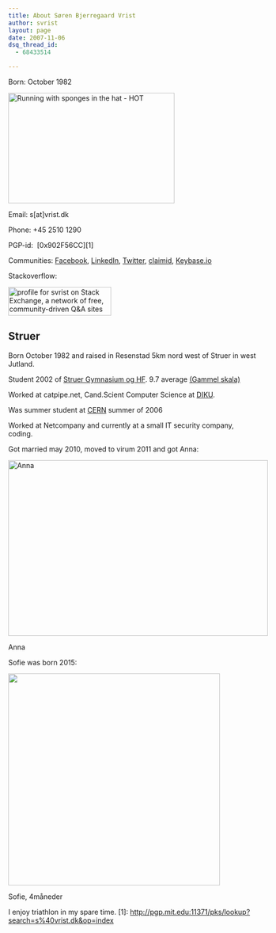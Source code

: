 ```yaml
---
title: About Søren Bjerregaard Vrist
author: svrist
layout: page
date: 2007-11-06
dsq_thread_id:
  - 68433514

---
```

Born: October 1982

<div id="attachment_31974" style="width: 346px" class="wp-caption alignright">
  <img class=" wp-image-31974" src="http://blog.vrist.dk/newwp/wp-content/uploads/2014/08/10496157_311947045633747_2368522470669951029_o-300x199.jpg" alt="Running with sponges in the hat - HOT" width="336" height="223" />
</div>

Email: s[at]vrist.dk

Phone: +45 2510 1290
  
PGP-id:  [0x902F56CC][1]

Communities: <a title="Facebook" href="http://www.facebook.com/people/Sren_Vrist/572612569" target="_blank">Facebook</a>, 
<a title="Min linkedin Profil" href="http://www.linkedin.com/in/svrist" target="_blank">LinkedIn</a>, <a href="http://twitter.com/svrist" target="_blank">Twitter</a>, <a href="http://claimid.com/svrist" target="_blank">claimid</a>, <a href="https://keybase.io/svrist" target="_blank">Keybase.io</a>
  
Stackoverflow:

<a href="http://stackexchange.com/users/71/svrist"><img src="http://stackexchange.com/users/flair/71.png" width="208" height="58" alt="profile for svrist on Stack Exchange, a network of free, community-driven Q&amp;A sites" title="profile for svrist on Stack Exchange, a network of free, community-driven Q&amp;A sites" /></a>

## Struer

Born October 1982 and raised in 
Resenstad 5km nord west of Struer in west Jutland.

Student 2002 of <a title="Struer Gymnasiums Website"
href="http://www.Struer-gym.dk" target="_blank">Struer Gymnasium og HF</a>. 9.7
average <a title="Omregning" href="http://www.hvordan.dk/hvordan-er-den-nye-karakterskala-7-trin"
target="_blank">(Gammel skala)</a>


Worked at catpipe.net, Cand.Scient Computer Science at [DIKU](https://diku.dk).

Was summer student at  <a title="CERN i Schweiz"
href="http://cern.ch" target="_blank">CERN</a> summer of 2006

Worked at Netcompany and currently at a small IT security company, coding.

Got married may 2010, moved to virum 2011 and got Anna:

<div style="width: 535px" class="wp-caption alignleft">
  <a href="https://lh4.googleusercontent.com/-8_TLaVZF6nU/Ub89qgRgafI/AAAAAAAAR5g/p0K6Iq0I5nI/w1459-h985-no/DSC_0364-MIX.jpg"><img class=" " src="https://lh4.googleusercontent.com/-8_TLaVZF6nU/Ub89qgRgafI/AAAAAAAAR5g/p0K6Iq0I5nI/w1459-h985-no/DSC_0364-MIX.jpg" alt="Anna" width="525" height="355" /></a>
  
  <p class="wp-caption-text">
    Anna
  </p>
</div>

Sofie was born 2015:

<div style="width: 438px" class="wp-caption alignnone">
  <img class="" src="https://lh3.googleusercontent.com/AQKXyZEhFM62uUmIqlHbY4b-xLcm3VMszbYbPhQmKbRpTrXtFW1gjOgWDuugAs9kqws4IH0suIChI9QGGP133vPt2WQI44_Ah-iGjUXateGAZMRA-EPSdEw_UEx7qdj41SrvKzCxo-1hXdEkrLykFA9PnIxilTQpe1V8zII5nvZG_KceobcPeYFfDwZKCC1Kc9FXp3zDerbgaIF09fh1igp91DL13Ga-64sXyBxvCUuFPtXkqaEkHfFj8A4-Bbb9c7lie8ld_8aSjbOW2xEOTSXif0Lp8j4GpY8Tg8lNmtWOdUuBXB_h-IU_Rn7GpD-_BDCMBvIgW491YEp_z3oelLUPR5nd4cY42VWIEl4V6bHJYF1cdCd6tLaqhZ637fQy1kaKQ6Wz0665AGMQ9YuygqowtDbQz6i_DXbMBRs3FIreImcoQeYxGENTRdAsB8bQHJrKbYNGUvSQAme1dCskvVFL9QgOEdBS3YIWpoC04X3zS8Unb07IVAPraXqoi3LzLnRvMdUSZ1L-QXEGcLuyn5LZZ1_XQJnJX95Cv1R1uYYc1EctI--BNUFuliZcWqq6iwMwVQ=s818-no" alt="" width="428" height="428" />
  
  <p class="wp-caption-text">
    Sofie, 4måneder
  </p>
</div>

I enjoy triathlon in my spare time.
 [1]: http://pgp.mit.edu:11371/pks/lookup?search=s%40vrist.dk&op=index
